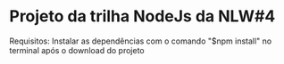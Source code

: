 # Projeto da trilha NodeJs da NLW#4

Requisitos:
Instalar as dependências com o comando "$npm install" no terminal após o download do projeto

